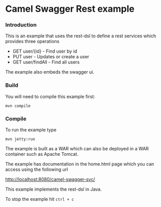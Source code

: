 # Camel Swagger Rest example

### Introduction
This is an example that uses the rest-dsl to define a rest services which provides three operations

- GET user/{id}     - Find user by id
- PUT user          - Updates or create a user
- GET user/findAll  - Find all users

The example also embeds the swagger ui.

### Build
You will need to compile this example first:

`mvn compile`

### Compile
To run the example type

`mvn jetty:run`

The example is built as a WAR which can also be deployed in a WAR container such as Apache Tomcat.

The example has documentation in the home.html page which you can access using the following url

<http://localhost:8080/camel-swagger-svc/>

This example implements the rest-dsl in Java.

To stop the example hit `ctrl + c`
